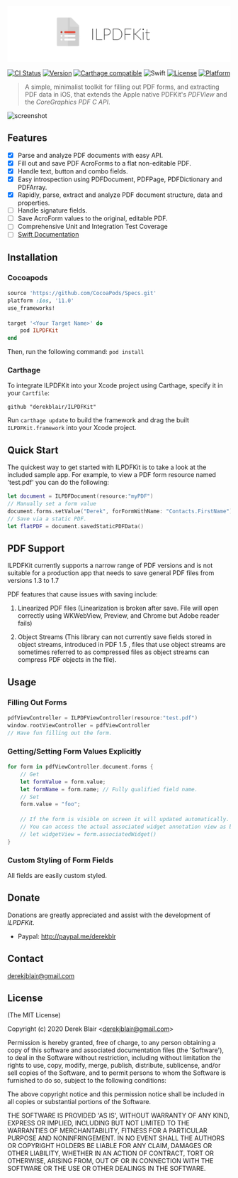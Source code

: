 ![ILPDFKit Logo](./ilpdfkit.png)

[![CI Status](http://img.shields.io/travis/derekblair/ILPDFKit.svg?style=flat)](https://travis-ci.org/derekblair/ILPDFKit)
[![Version](https://img.shields.io/cocoapods/v/ILPDFKit.svg?style=flat)](http://cocoapods.org/pods/ILPDFKit)
[![Carthage compatible](https://img.shields.io/badge/Carthage-compatible-4BC51D.svg?style=flat)](https://github.com/Carthage/Carthage)
![Swift](https://img.shields.io/badge/%20in-swift%205.0-orange.svg)
[![License](https://img.shields.io/cocoapods/l/ILPDFKit.svg?style=flat)](http://cocoapods.org/pods/ILPDFKit)
[![Platform](https://img.shields.io/cocoapods/p/ILPDFKit.svg?style=flat)](http://cocoapods.org/pods/ILPDFKit)

> A simple, minimalist toolkit for filling out PDF forms, and extracting PDF data in iOS, that extends the Apple native PDFKit's _PDFView_ and the _CoreGraphics PDF C API_.

![screenshot](http://imgur.com/oo5HLUg.png)

## Features

- [x] Parse and analyze PDF documents with easy API.
- [x] Fill out and save PDF AcroForms to a flat non-editable PDF.
- [x] Handle text, button and combo fields.
- [x] Easy introspection using PDFDocument, PDFPage, PDFDictionary and PDFArray.
- [x] Rapidly, parse, extract and analyze PDF document structure, data and properties.
- [ ] Handle signature fields.
- [ ] Save AcroForm values to the original, editable PDF.
- [ ] Comprehensive Unit and Integration Test Coverage
- [ ] [Swift Documentation](http://cocoadocs.org/docsets/ILPDFKit)

## Installation

### Cocoapods

```ruby
source 'https://github.com/CocoaPods/Specs.git'
platform :ios, '11.0'
use_frameworks!

target '<Your Target Name>' do
    pod ILPDFKit
end
```

Then, run the following command:
`pod install`

### Carthage

To integrate ILPDFKit into your Xcode project using Carthage, specify it in your `Cartfile`:

```ogdl
github "derekblair/ILPDFKit"
```

Run `carthage update` to build the framework and drag the built `ILPDFKit.framework` into your Xcode project.

## Quick Start

The quickest way to get started with ILPDFKit is to take a look at the included sample app. For example, to view a PDF form resource named 'test.pdf' you can do the following:

```swift
let document = ILPDFDocument(resource:"myPDF")
// Manually set a form value
document.forms.setValue("Derek", forFormWithName: "Contacts.FirstName")
// Save via a static PDF.
let flatPDF = document.savedStaticPDFData()
```

## PDF Support

ILPDFKit currently supports a narrow range of PDF versions and is not suitable for a production app that needs to save general PDF files from versions 1.3 to 1.7

PDF features that cause issues with saving include:

1. Linearized PDF files (Linearization is broken after save. File will open correctly using WKWebView, Preview, and Chrome but Adobe reader fails)

2. Object Streams (This library can not currently save fields stored in object streams, introduced in PDF 1.5 , files that use object streams are sometimes referred to as compressed files as object streams can compress PDF objects in the file).

## Usage

### Filling Out Forms

```swift
pdfViewController = ILPDFViewController(resource:"test.pdf")
window.rootViewController = pdfViewController
// Have fun filling out the form.
```

### Getting/Setting Form Values Explicitly

```swift
for form in pdfViewController.document.forms {
	// Get
	let formValue = form.value;
	let formName = form.name; // Fully qualified field name.
	// Set
	form.value = "foo";

	// If the form is visible on screen it will updated automatically.
	// You can access the actual associated widget annotation view as below.
	// let widgetView = form.associatedWidget()
}
```

### Custom Styling of Form Fields

All fields are easily custom styled.

## Donate

Donations are greatly appreciated and assist with the development of _ILPDFKit_.

- Paypal: http://paypal.me/derekblr

## Contact

[derekjblair@gmail.com](mailto:derekjblair@gmail.com)

## License

(The MIT License)

Copyright (c) 2020 Derek Blair &lt;derekjblair@gmail.com&gt;

Permission is hereby granted, free of charge, to any person obtaining
a copy of this software and associated documentation files (the
'Software'), to deal in the Software without restriction, including
without limitation the rights to use, copy, modify, merge, publish,
distribute, sublicense, and/or sell copies of the Software, and to
permit persons to whom the Software is furnished to do so, subject to
the following conditions:

The above copyright notice and this permission notice shall be
included in all copies or substantial portions of the Software.

THE SOFTWARE IS PROVIDED 'AS IS', WITHOUT WARRANTY OF ANY KIND,
EXPRESS OR IMPLIED, INCLUDING BUT NOT LIMITED TO THE WARRANTIES OF
MERCHANTABILITY, FITNESS FOR A PARTICULAR PURPOSE AND NONINFRINGEMENT.
IN NO EVENT SHALL THE AUTHORS OR COPYRIGHT HOLDERS BE LIABLE FOR ANY
CLAIM, DAMAGES OR OTHER LIABILITY, WHETHER IN AN ACTION OF CONTRACT,
TORT OR OTHERWISE, ARISING FROM, OUT OF OR IN CONNECTION WITH THE
SOFTWARE OR THE USE OR OTHER DEALINGS IN THE SOFTWARE.
